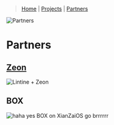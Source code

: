 > [Home](https://lintine.github.io/index) | [Projects](https://lintine.github.io/projects) | [Partners](https://lintine.github.io/partners)

![Partners](https://media.discordapp.net/attachments/808360760593612840/898546449757900830/unknown.png "Partners")
# Partners
## [Zeon](https://zeon.dev)
![Lintine + Zeon](https://media.discordapp.net/attachments/891772302952366150/891772419814064178/unknown.png?width=1958&height=1029 "Lintine + Zeon")

## BOX
![haha yes BOX on XianZaiOS go brrrrrr](https://media.discordapp.net/attachments/895639285103997008/895639650197188668/unknown.png?width=1958&height=979 "box on enviOS")
